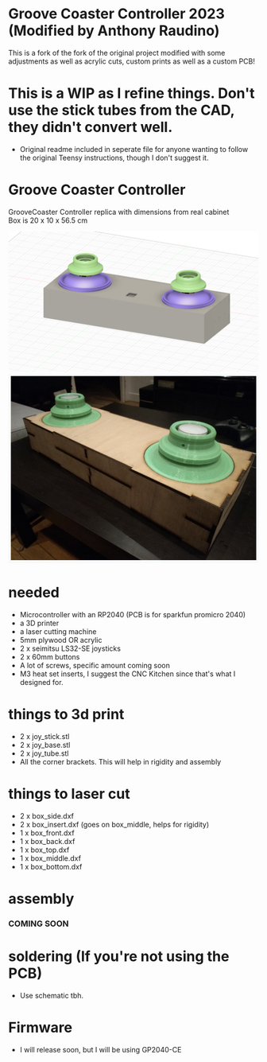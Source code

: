 # Groove Coaster Controller 2023 (Modified by Anthony Raudino)
This is a fork of the fork of the original project modified with some adjustments as well as acrylic cuts, custom prints as well as a custom PCB!

# This is a WIP as I refine things. Don't use the stick tubes from the CAD, they didn't convert well.

* Original readme included in seperate file for anyone wanting to follow the original Teensy instructions, though I don't suggest it.


# Groove Coaster Controller
GrooveCoaster Controller replica with dimensions from real cabinet  
Box is 20 x 10 x 56.5 cm

![6mmcontroller](Groove_Coaster_Anthony_Raudino.png)
![controller](controller.jpg)


# needed
- Microcontroller with an RP2040 (PCB is for sparkfun promicro 2040)
- a 3D printer
- a laser cutting machine
- 5mm plywood OR acrylic 
- 2 x seimitsu LS32-SE joysticks
- 2 x 60mm buttons
- A lot of screws, specific amount coming soon
- M3 heat set inserts, I suggest the CNC Kitchen since that's what I designed for.

# things to 3d print
- 2 x joy_stick.stl
- 2 x joy_base.stl
- 2 x joy_tube.stl
- All the corner brackets. This will help in rigidity and assembly

# things to laser cut
- 2 x box_side.dxf
- 2 x box_insert.dxf (goes on box_middle, helps for rigidity)
- 1 x box_front.dxf
- 1 x box_back.dxf
- 1 x box_top.dxf
- 1 x box_middle.dxf
- 1 x box_bottom.dxf

# assembly
### COMING SOON

# soldering (If you're not using the PCB)
- Use schematic tbh.

# Firmware
- I will release soon, but I will be using GP2040-CE
